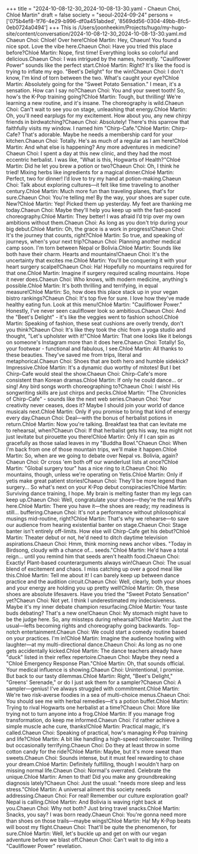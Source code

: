 +++
title = "2024-10-08-12-30_2024-10-08-13-30.yaml - Chaeun Choi, Chloé Martin"
draft = false
society = "seoul-2024-09-24"
persons = ['075b4ef8-1f76-4e29-b996-df0a451abded', '8569dd56-0304-49bb-8fc5-0eb0724a0494']
+++
This is /Users/joonheekim/Projects/hugo/my-hugo-site/content/conversation/2024-10-08-12-30_2024-10-08-13-30.yaml.md
Chaeun Choi: Chloé! Over here!Chloé Martin: Hey, Chaeun! You found a nice spot. Love the vibe here.Chaeun Choi: Have you tried this place before?Chloé Martin: Nope, first time! Everything looks so colorful and delicious.Chaeun Choi: I was intrigued by the names, honestly. "Cauliflower Power" sounds like the perfect start.Chloé Martin: Right? It's like the food is trying to inflate my ego. "Beet's Delight" for the win!Chaeun Choi: I don't know, I'm kind of torn between the two. What's caught your eye?Chloé Martin: Absolutely going for the "Sweet Potato Sensation." I mean, it's a sensation. How can I say no?Chaeun Choi: You and your sweet tooth! So, how's the K-Pop training going?Chloé Martin: Tough, but thrilling! We're learning a new routine, and it's insane. The choreography is wild.Chaeun Choi: Can't wait to see you on stage, unleashing that energy.Chloé Martin: Oh, you'll need earplugs for my excitement. How about you, any new chirpy friends in birdwatching?Chaeun Choi: Absolutely! There's this sparrow that faithfully visits my window. I named him "Chirp-Cafe."Chloé Martin: Chirp-Cafe? That's adorable. Maybe he needs a membership card for your kitchen.Chaeun Choi: Totally. He's as much of a regular as I am here!Chloé Martin: And what else is happening? Any more adventures in medicine?Chaeun Choi: I spent a day at this new clinic, and they had the most eccentric herbalist. I was like, "What is this, Hogwarts of Health?"Chloé Martin: Did he let you brew a potion or two?Chaeun Choi: Oh, I think he tried! Mixing herbs like ingredients for a magical dinner.Chloé Martin: Perfect, two for dinner! I’d love to try my hand at potion-making.Chaeun Choi: Talk about exploring cultures—it felt like time traveling to another century.Chloé Martin: Much more fun than traveling planes, that's for sure.Chaeun Choi: You're telling me! By the way, your shoes are super cute. New?Chloé Martin: Yep! Picked them up yesterday. My feet are thanking me today.Chaeun Choi: Maybe they'll help you keep up with the fast-paced choreography.Chloé Martin: They better! I was afraid I’d trip over my own ambitions without them.Chaeun Choi: As long as you don't trip during your big debut.Chloé Martin: Oh, the grace is a work in progress!Chaeun Choi: It's the journey that counts, right?Chloé Martin: So true, and speaking of journeys, when's your next trip?Chaeun Choi: Planning another medical camp soon. I'm torn between Nepal or Bolivia.Chloé Martin: Sounds like both have their charm. Hearts and mountains!Chaeun Choi: It's the uncertainty that excites me.Chloé Martin: You'll be conquering it with your heart surgery scalpel!Chaeun Choi: Ha! Hopefully no mountains required for that one.Chloé Martin: Imagine if surgery required scaling mountains. Hope it never does.Chaeun Choi: Who knows, with modern medicine, anything's possible.Chloé Martin: It's both thrilling and terrifying, in equal measure!Chloé Martin: So, how does this place stack up in your vegan bistro rankings?Chaeun Choi: It's top five for sure. I love how they've made healthy eating fun. Look at this menu!Chloé Martin: "Cauliflower Power." Honestly, I've never seen cauliflower look so ambitious.Chaeun Choi: And the "Beet's Delight" - it's like the veggies went to fashion school.Chloé Martin: Speaking of fashion, these seat cushions are overly trendy, don't you think?Chaeun Choi: It's like they took the chic from a yoga studio and thought, "Let's upholster with it!"Chloé Martin: That one looks like it belongs on someone's Instagram more than it does here.Chaeun Choi: Totally! So, your footwear - functional and fabulous, I see.Chloé Martin: All thanks to these beauties. They've saved me from trips, literal and metaphorical.Chaeun Choi: Shoes that are both hero and humble sidekick? Impressive.Chloé Martin: It's a dynamic duo worthy of mitotes! But I bet Chirp-Cafe would steal the show.Chaeun Choi: Chirp-Cafe's more consistent than Korean dramas.Chloé Martin: If only he could dance... or sing! Any bird songs worth choreographing to?Chaeun Choi: I wish! His songwriting skills are just chirps and pecks.Chloé Martin: "The Chronicles of Chirp-Cafe" - sounds like the next web series.Chaeun Choi: Your creativity never ceases, does it? Maybe I should join your world of dance musicals next.Chloé Martin: Only if you promise to bring that kind of energy every day.Chaeun Choi: Deal—with the bonus of herbalist potions in return.Chloé Martin: Now you're talking. Breakfast tea that can levitate me to rehearsal, when?Chaeun Choi: If that herbalist gets his way, tea might not just levitate but pirouette you there!Chloé Martin: Only if I can spin as gracefully as those salad leaves in my "Buddha Bowl."Chaeun Choi: When I'm back from one of those mountain trips, we'll make it happen.Chloé Martin: So, when are we going to debate over Nepal vs. Bolivia, again?Chaeun Choi: Or cross 'em both off our wanderlust lists at once?Chloé Martin: "Global surgery tour" has a nice ring to it.Chaeun Choi: No mountains, though, unless we're operating on Yetis.Chloé Martin: Only if yetis make great patient stories!Chaeun Choi: They'll be more legend than surgery... So what's next on your K-Pop debut conspiracies?Chloé Martin: Surviving dance training, I hope. My brain is melting faster than my legs can keep up.Chaeun Choi: Well, congratulate your shoes—they're the real MVPs here.Chloé Martin: There you have it—the shoes are ready; my readiness is still... buffering.Chaeun Choi: It's not a performance without philosophical musings mid-routine, right?Chloé Martin: That's why we rehearse—to save our audience from hearing existential banter on stage.Chaeun Choi: Stage banter isn't entirely off-limits. How else will Chirp-Cafe get his debut?Chloé Martin: Theater debut or not, he'd need to ditch daytime television aspirations.Chaeun Choi: Hmm, think morning news anchor vibes. "Today in Birdsong, cloudy with a chance of... seeds."Chloé Martin: He'd have a total reign... until you remind him that seeds aren't health food.Chaeun Choi: Exactly! Plant-based counterarguments always win!Chaeun Choi: The usual blend of excitement and chaos. I miss catching up over a good meal like this.Chloé Martin: Tell me about it! I can barely keep up between dance practice and the audition circuit.Chaeun Choi: Well, clearly, both your shoes and your energy are holding you up pretty well!Chloé Martin: Oh, these shoes are absolute lifesavers. Have you tried the "Sweet Potato Sensation" yet?Chaeun Choi: Not yet. I think I underestimated my indecisiveness. Maybe it's my inner debate champion resurfacing.Chloé Martin: Your taste buds debating? That's a new one!Chaeun Choi: My stomach might have to be the judge here. So, any missteps during rehearsal?Chloé Martin: Just the usual—lefts becoming rights and choreography going backwards. Top-notch entertainment.Chaeun Choi: We could start a comedy routine based on your practices. I'm in!Chloé Martin: Imagine the audience howling with laughter—at my multi-directional dance.Chaeun Choi: As long as no one gets accidentally kicked.Chloé Martin: The dance teachers already have "duck" listed in their reflex repertoire.Chaeun Choi: Maybe they need a "Chloé Emergency Response Plan."Chloé Martin: Oh, that sounds official. Your medical influence is showing.Chaeun Choi: Unintentional, I promise. But back to our tasty dilemmas.Chloé Martin: Right, "Beet's Delight," "Greens' Serenade," or do I just ask them for a sampler?Chaeun Choi: A sampler—genius! I've always struggled with commitment.Chloé Martin: We're two risk-averse foodies in a sea of multi-choice menus.Chaeun Choi: You should see me with herbal remedies—it's a potion buffet.Chloé Martin: Trying to rival Hogwarts one herbalist at a time?Chaeun Choi: More like trying not to turn anyone into a frog.Chloé Martin: If you manage frog transformation, do keep me informed.Chaeun Choi: I'd rather achieve a simple muscle ache cure, thanks!Chloé Martin: Practical magic, it's called.Chaeun Choi: Speaking of practical, how's managing K-Pop training and life?Chloé Martin: A bit like handling a high-speed rollercoaster. Thrilling but occasionally terrifying.Chaeun Choi: Do they at least throw in some cotton candy for the ride?Chloé Martin: Maybe, but it's more sweat than sweets.Chaeun Choi: Sounds intense, but it must feel rewarding to chase your dream.Chloé Martin: Definitely fulfilling, though I wouldn't harp on missing normal life.Chaeun Choi: Normal's overrated. Celebrate the unique.Chloé Martin: Amen to that! Did you make any groundbreaking diagnosis lately?Chaeun Choi: Just the usual: "needs more sleep and less stress."Chloé Martin: A universal ailment this society needs addressing.Chaeun Choi: For real! Remember our culture exploration goal? Nepal is calling.Chloé Martin: And Bolivia is waving right back at you.Chaeun Choi: Why not both? Just bring travel snacks.Chloé Martin: Snacks, you say? I was born ready.Chaeun Choi: You're gonna need more than shoes on those trails—maybe wings!Chloé Martin: Ha! My K-Pop beats will boost my flight.Chaeun Choi: That'll be quite the phenomenon, for sure.Chloé Martin: Well, let's buckle up and get on with our vegan adventure before we blast off.Chaeun Choi: Can't wait to dig into a "Cauliflower Power" revelation.
